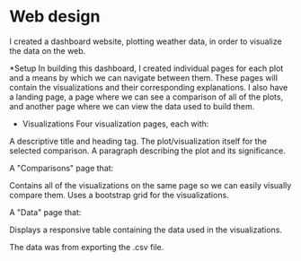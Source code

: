 
# Web design

I created a dashboard website, plotting weather data, in order to visualize the data on the web.

*Setup
In building this dashboard, I created individual pages for each plot and a means by which we can navigate between them. These pages will contain the visualizations and their corresponding explanations. I also have a landing page, a page where we can see a comparison of all of the plots, and another page where we can view the data used to build them.


* Visualizations 
Four visualization pages, each with:

A descriptive title and heading tag.
The plot/visualization itself for the selected comparison.
A paragraph describing the plot and its significance.




A "Comparisons" page that:

Contains all of the visualizations on the same page so we can easily visually compare them.
Uses a bootstrap grid for the visualizations.





A "Data" page that:

Displays a responsive table containing the data used in the visualizations.



The data was from exporting the .csv file.


